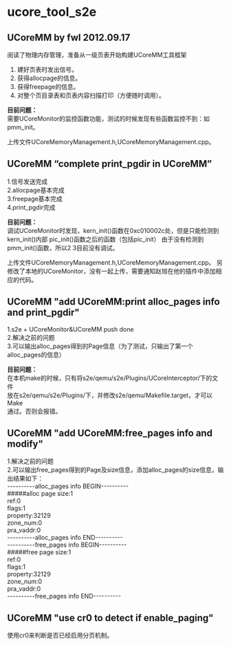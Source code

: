 ucore_tool_s2e
==============
UCoreMM by fwl 2012.09.17
-------------------------
阅读了物理内存管理，准备从一级页表开始构建UCoreMM工具框架<br>
1. 建好页表时发出信号。<br>
2. 获得allocpage的信息。<br>
3. 获得freepage的信息。<br>
4. 对整个页目录表和页表内容扫描打印（方便随时调用）。<br>

**目前问题：**<br>
需要UCoreMonitor的监控函数功能，测试的时候发现有些函数监控不到：如pmm_init。<br>

上传文件UCoreMemoryManagement.h,UCoreMemoryManagement.cpp。

UCoreMM “complete print_pgdir in UCoreMM”
-------------------------
1.信号发送完成 <br>
2.allocpage基本完成 <br>
3.freepage基本完成 <br>
4.print_pgdir完成 <br>

**目前问题：** <br>
调试UCoreMonitor时发现，kern_init()函数在0xc010002c处，但是只能检测到kern_init()内部 pic_init()函数之后的函数（包括pic_init）
由于没有检测到pmm_init()函数，所以2 3目前没有调试。

上传文件UCoreMemoryManagement.h,UCoreMemoryManagement.cpp。
另修改了本地的UCoreMonitor，没有一起上传，需要通知赵旭在他的插件中添加相应的代码。

UCoreMM "add UCoreMM:print alloc_pages info and print_pgdir"
-------------------------
1.s2e + UCoreMonitor&UCoreMM push done <br>
2.解决之前的问题 <br>
3.可以输出alloc_pages得到的Page信息（为了测试，只输出了第一个alloc_pages的信息） <br>

**目前问题：**  <br>
在本机make的时候，只有将s2e/qemu/s2e/Plugins/UCoreInterceptor/下的文件 <br>
放在s2e/qemu/s2e/Plugins/下，并修改s2e/qemu/Makefile.target，才可以Make <br>
通过。否则会报错。

UCoreMM "add UCoreMM:free_pages info and modify"
-------------------------
1.解决之前的问题 <br>
2.可以输出free_pages得到的Page及size信息，添加alloc_pages的size信息，输出结果如下： <br>
----------alloc_pages info BEGIN---------- <br>
 #####alloc page size:1 <br>
ref:0 <br>
flags:1 <br>
property:32129 <br>
zone_num:0 <br>
pra_vaddr:0 <br>
----------alloc_pages info END---------- <br>
----------free_pages info BEGIN---------- <br>
 #####free page size:1 <br>
ref:0 <br>
flags:1 <br>
property:32129 <br>
zone_num:0 <br>
pra_vaddr:0 <br>
----------free_pages info END---------- <br>

UCoreMM "use cr0 to detect if enable_paging"
-------------------------
使用cr0来判断是否已经启用分页机制。
